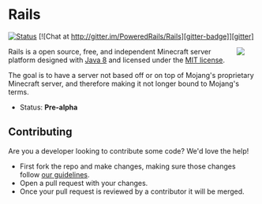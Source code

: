 Rails
=====

[![Status][travis-badge]][travis] [![Chat at http://gitter.im/PoweredRails/Rails][gitter-badge]][gitter]

<img hspace='25' align="right" src="https://avatars2.githubusercontent.com/u/12877088?s=200">

Rails is a open source, free, and independent Minecraft server platform designed with [Java 8] and licensed under the [MIT license]. 

The goal is to have a server not based off or on top of Mojang's proprietary Minecraft server, and therefore making it not longer bound to Mojang's terms.

 * Status: __Pre-alpha__

## Contributing
Are you a developer looking to contribute some code? We'd love the help!
* First fork the repo and make changes, making sure those changes follow [our guidelines](CONTRIBUTING.MD).
* Open a pull request with your changes.
* Once your pull request is reviewed by a contributor it will be merged.

[MIT license]: https://opensource.org/licenses/MIT
[Java 8]: http://www.oracle.com/technetwork/java/javase/overview/java8-2100321.html
[gitter]: https://gitter.im/PoweredRails/Rails
[gitter-badge]: https://badges.gitter.im/Join%20Chat.svg
[travis]: https://travis-ci.org/PoweredRails/Rails
[travis-badge]: https://travis-ci.org/PoweredRails/Rails.svg?branch=master
[rails-title]: https://avatars2.githubusercontent.com/u/12877088?s=75
